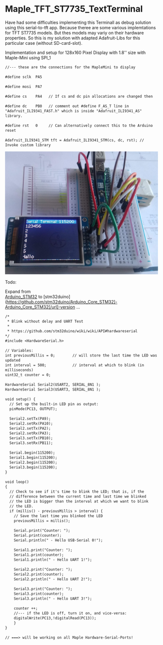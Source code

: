 # Maple_TFT_ST7735_TextTerminal
Have had some difficulties implementing this Terminall as debug solution using this serial-to-tft app.
Because theree are some various implemtations for TFT ST7735 models. But thes models may variy on their hardware properties.
So this is my solution with adapted Adafruit-Libs for this particular case (without SD-card-slot).

Implementation and setup for 128x160 Pixel Display with 1.8'' size with Maple-Mini using SPI_1 

    //--- these are the connections for the MapleMini to display

    #define sclk  PA5

    #define mosi  PA7  

    #define cs    PA4   // If cs and dc pin allocations are changed then 

    #define dc    PB0   // comment out #define F_AS_T line in "Adafruit_ILI9341_FAST.h" which is inside "Adafruit_ILI9341_AS" library.

    #define rst   0     // Can alternatively connect this to the Arduino reset

    Adafruit_ILI9341_STM tft = Adafruit_ILI9341_STM(cs, dc, rst); // Invoke custom library



<img src="https://github.com/juergs/Maple_TFT_ST7735_TextTerminal/blob/master/ST7750_Terminal_Beta.png" alt="breadboard-prototype" style="width:800px;"/>


Todo:

Expand from  
 [Arduino_STM32](https://github.com/rogerclarkmelbourne/Arduino_STM32) to  [stm32duino](https://github.com/stm32duino/Arduino_Core_STM32]-Arduino_Core_STM32[/url]-version ...
 
``` 
/*
 * Blink without delay and UART Test
 *
 * https://github.com/stm32duino/wiki/wiki/API#hardwareserial
*/
#include <HardwareSerial.h>

// Variables:
int previousMillis = 0;        // will store the last time the LED was updated
int interval = 500;            // interval at which to blink (in milliseconds)
uint32_t counter = 0;

HardwareSerial Serial2(USART2, SERIAL_8N1 );
HardwareSerial Serial3(USART3, SERIAL_8N1 );

void setup() {
  // Set up the built-in LED pin as output:
  pinMode(PC13, OUTPUT);

  Serial2.setTx(PA9);
  Serial2.setRx(PA10);
  Serial2.setTx(PA2);
  Serial2.setRx(PA3);
  Serial3.setTx(PB10);
  Serial3.setRx(PB11);
  
  Serial.begin(115200); 
  Serial1.begin(115200);
  Serial2.begin(115200);
  Serial3.begin(115200);
}

void loop() 
{
  // Check to see if it's time to blink the LED; that is, if the
  // difference between the current time and last time we blinked
  // the LED is bigger than the interval at which we want to blink
  // the LED.
  if (millis() - previousMillis > interval) {
    // Save the last time you blinked the LED
    previousMillis = millis();

    Serial.print("Counter: ");
    Serial.print(counter);
    Serial.println(" - Hello USB-Serial 0!");
 
    Serial1.print("Counter: ");
    Serial1.print(counter);
    Serial1.println(" - Hello UART 1!");

    Serial2.print("Counter: ");
    Serial2.print(counter);
    Serial2.println(" - Hello UART 2!");

    Serial3.print("Counter: ");
    Serial3.print(counter);
    Serial3.println(" - Hello UART 3!");

    counter ++;
    //--- if the LED is off, turn it on, and vice-versa:
    digitalWrite(PC13,!digitalRead(PC13));
    }
}

// ===> will be working on all Maple Hardware-Serial-Ports!
```
 

